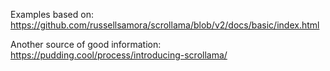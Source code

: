 Examples based on: https://github.com/russellsamora/scrollama/blob/v2/docs/basic/index.html

Another source of good information: https://pudding.cool/process/introducing-scrollama/
